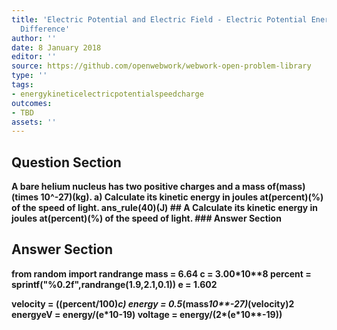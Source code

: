 ```yaml
---
title: 'Electric Potential and Electric Field - Electric Potential Energy: Potential
  Difference'
author: ''
date: 8 January 2018
editor: ''
source: https://github.com/openwebwork/webwork-open-problem-library
type: ''
tags:
- energykineticelectricpotentialspeedcharge
outcomes:
- TBD
assets: ''
---
```


## Question Section 

<b>
A bare helium nucleus has two positive charges and a mass of(mass)(times 10^-27)(kg).
a) Calculate its kinetic energy in joules at(percent)(%) of the speed of light.
ans_rule(40)(J)
## A
Calculate its kinetic energy in joules at(percent)(%) of the speed of light.
### Answer Section


## Answer Section

from random import randrange
mass = 6.64
c = 3.00*10**8
percent = sprintf("%0.2f",randrange(1.9,2.1,0.1))
e = 1.602

velocity = ((percent/100)*c)
energy = 0.5*(mass*10**-27)*(velocity)**2
energyeV = energy/(e*10**-19)
voltage = energy/(2*(e*10**-19))